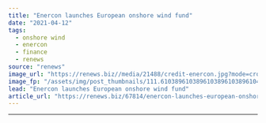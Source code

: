 ```yaml
---
title: "Enercon launches European onshore wind fund"
date: "2021-04-12"
tags: 
  - onshore wind
  - enercon
  - finance
  - renews
source: "renews"
image_url: "https://renews.biz//media/21488/credit-enercon.jpg?mode=crop&width=770&heightratio=0.6103896103896103896103896104&slimmage=true"
image_fp: "/assets/img/post_thumbnails/111.6103896103896103896103896104&slimmage=true"
lead: "Enercon launches European onshore wind fund"
article_url: "https://renews.biz/67814/enercon-launches-european-onshore-wind-fund/"
---
```


---
